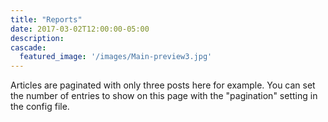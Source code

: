 ```yaml
---
title: "Reports"
date: 2017-03-02T12:00:00-05:00
description:
cascade:
  featured_image: '/images/Main-preview3.jpg'
---
```

Articles are paginated with only three posts here for example. You can set the number of entries to show on this page with the "pagination" setting in the config file.

